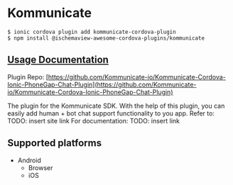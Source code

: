 # Kommunicate

```
$ ionic cordova plugin add kommunicate-cordova-plugin
$ npm install @ischemaview-awesome-cordova-plugins/kommunicate
```

## [Usage Documentation](https://danielsogl.gitbook.io/awesome-cordova-plugins/plugins/kommunicate/)

Plugin Repo: [https://github.com/Kommunicate-io/Kommunicate-Cordova-Ionic-PhoneGap-Chat-Plugin](https://github.com/Kommunicate-io/Kommunicate-Cordova-Ionic-PhoneGap-Chat-Plugin)

The plugin for the Kommunicate SDK.
With the help of this plugin, you can easily add human + bot chat support functionality to you app.
Refer to: TODO: insert site link
For documentation: TODO: insert link

## Supported platforms

- Android
  - Browser
  - iOS
  


